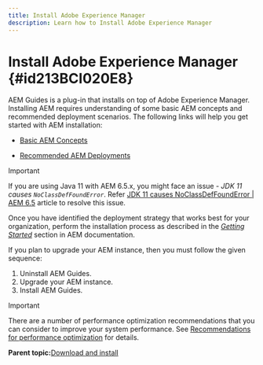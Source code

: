 ```yaml
---
title: Install Adobe Experience Manager
description: Learn how to Install Adobe Experience Manager
---
```

# Install Adobe Experience Manager {#id213BCI020E8}

AEM Guides is a plug-in that installs on top of Adobe Experience Manager. Installing AEM requires understanding of some basic AEM concepts and recommended deployment scenarios. The following links will help you get started with AEM installation:

-   [Basic AEM Concepts](https://helpx.adobe.com/experience-manager/6-5/sites/deploying/using/deploy.html#BasicConcepts)

-   [Recommended AEM Deployments](https://helpx.adobe.com/experience-manager/6-5/sites/deploying/using/recommended-deploys.html)


>[!IMPORTANT]
>
> If you are using Java 11 with AEM 6.5.x, you might face an issue - *JDK 11 causes `NoClassDefFoundError`*. Refer [JDK 11 causes NoClassDefFoundError \| AEM 6.5](https://helpx.adobe.com/experience-manager/kb/jdk-11-causes-noclassdeffounderror---aem-6-5.html) article to resolve this issue.

Once you have identified the deployment strategy that works best for your organization, perform the installation process as described in the *[Getting Started](https://helpx.adobe.com/experience-manager/6-5/sites/deploying/using/deploy.html#GettingStarted)* section in AEM documentation.

If you plan to upgrade your AEM instance, then you must follow the given sequence:

1.  Uninstall AEM Guides.
1.  Upgrade your AEM instance.
1.  Install AEM Guides.

>[!IMPORTANT]
>
> There are a number of performance optimization recommendations that you can consider to improve your system performance. See [Recommendations for performance optimization](download-install-recommend-perf-optimiz.md#) for details.

**Parent topic:**[Download and install](download-install.md)
